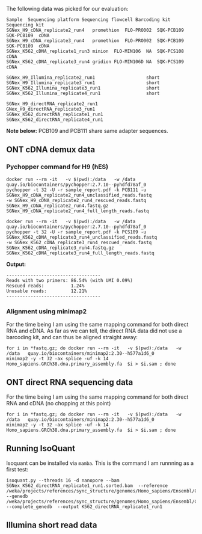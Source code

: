 The following data was picked for our evaluation:

```
Sample	Sequencing platform	Sequencing flowcell	Barcoding kit	Sequencing kit	
SGNex_H9_cDNA_replicate2_run4	promethion	FLO-PRO002	SQK-PCB109	SQK-PCB109	cDNA
SGNex_H9_cDNA_replicate3_run4	promethion	FLO-PRO002	SQK-PCB109	SQK-PCB109	cDNA
SGNex_K562_cDNA_replicate1_run3	minion	FLO-MIN106	NA	SQK-PCS108	cDNA
SGNex_K562_cDNA_replicate3_run4	gridion	FLO-MIN106D	NA	SQK-PCS109	cDNA
					
SGNex_H9_Illumina_replicate2_run1					short
SGNex_H9_Illumina_replicate3_run1					short
SGNex_K562_Illumina_replicate3_run1					short
SGNex_K562_Illumina_replicate4_run1					short
					
SGNex_H9_directRNA_replicate2_run1					
GNex_H9_directRNA_replicate3_run1					
SGNex_K562_directRNA_replicate1_run1					
SGNex_K562_directRNA_replicate4_run1					
```
**Note below:** PCB109 and PCB111 share same adapter sequences.

## ONT cDNA demux data

### Pychopper command for H9 (hES)
```
docker run --rm -it   -v $(pwd):/data   -w /data   quay.io/biocontainers/pychopper:2.7.10--pyhdfd78af_0
pychopper -t 32 -U -r sample_report.pdf -k PCB111 -u SGNex_H9_cDNA_replicate2_run4_unclassified_reads.fastq
-w SGNex_H9_cDNA_replicate2_run4_rescued_reads.fastq SGNex_H9_cDNA_replicate2_run4.fastq.gz SGNex_H9_cDNA_replicate2_run4_full_length_reads.fastq
```

```
docker run --rm -it   -v $(pwd):/data   -w /data   quay.io/biocontainers/pychopper:2.7.10--pyhdfd78af_0
pychopper -t 32 -U -r sample_report.pdf -k PCS109 -u SGNex_K562_cDNA_replicate3_run4_unclassified_reads.fastq
-w SGNex_K562_cDNA_replicate3_run4_rescued_reads.fastq SGNex_K562_cDNA_replicate3_run4.fastq.gz SGNex_K562_cDNA_replicate3_run4_full_length_reads.fastq 
```

**Output:**
```
-----------------------------------
Reads with two primers: 86.54% (with UMI 0.09%)
Rescued reads:          1.24%
Unusable reads:         12.21%
-----------------------------------
```

### Alignment using minimap2

For the time being I am using the same mapping command for both direct RNA and cDNA. As far as we can tell, the direct RNA data did not use a barcoding kit, and can thus be aligned straight away:

```
for i in *fastq.gz; do docker run --rm -it   -v $(pwd):/data   -w /data   quay.io/biocontainers/minimap2:2.30--h577a1d6_0
minimap2 -y -t 32 -ax splice -uf -k 14 Homo_sapiens.GRCh38.dna.primary_assembly.fa  $i > $i.sam ; done
```

## ONT direct RNA sequencing data

For the time being I am using the same mapping command for both direct RNA and cDNA (no chopping at this point)

```
for i in *fastq.gz; do docker run --rm -it   -v $(pwd):/data   -w /data   quay.io/biocontainers/minimap2:2.30--h577a1d6_0
minimap2 -y -t 32 -ax splice -uf -k 14 Homo_sapiens.GRCh38.dna.primary_assembly.fa  $i > $i.sam ; done
```

## Running IsoQuant

Isoquant can be installed via `mamba`. This is the command I am runnning as a first test: 

 ```
isoquant.py --threads 16 -d nanopore --bam SGNex_K562_directRNA_replicate1_run1.sorted.bam  --reference /weka/projects/references/sync_structure/genomes/Homo_sapiens/Ensembl/GRCh38/Sequence/WholeGenomeFasta/Homo_sapiens.GRCh38.dna.primary_assembly.fa --genedb /weka/projects/references/sync_structure/genomes/Homo_sapiens/Ensembl/GRCh38/Annotation/Genes/Homo_sapiens.GRCh38.108.gtf --complete_genedb  --output K562_directRNA_replicate1_run1
```

## Illumina short read data
